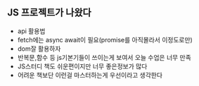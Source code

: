 ## JS 프로젝트가 나왔다
- api 활용법
- fetch에는 async await이 필요(promise를 아직몰라서 이정도로만)
- dom잘 활용하자
- 반복문,함수 등 js기본기들이 쓰이는게 보여서 오늘 수업은 너무 만족
- JS스터디 책도 쉬운편이지만 너무 좋은정보가 많다
- 어려운 책보단 이런걸 마스터하는게 우선이라고 생각한다
